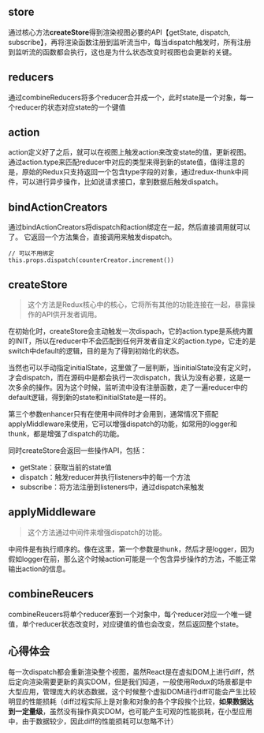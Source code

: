 ## store

通过核心方法**createStore**得到渲染视图必要的API【getState, dispatch, subscribe】，再将渲染函数注册到监听流当中，每当dispatch触发时，所有注册到监听流的函数都会执行，这也是为什么状态改变时视图也会更新的关键。

## reducers

通过combineReducers将多个reducer合并成一个，此时state是一个对象，每一个reducer的状态对应state的一个键值

## action

action定义好了之后，就可以在视图上触发action来改变state的值，更新视图。通过action.type来匹配reducer中对应的类型来得到新的state值，值得注意的是，原始的Redux只支持返回一个包含type字段的对象，通过redux-thunk中间件，可以进行异步操作，比如说请求接口，拿到数据后触发dispatch。


## bindActionCreators

通过bindActionCreators将dispatch和action绑定在一起，然后直接调用就可以了。 它返回一个方法集合，直接调用来触发dispatch。

```
// 可以不用绑定
this.props.dispatch(counterCreator.increment())
```

## createStore

> 这个方法是Redux核心中的核心，它将所有其他的功能连接在一起，暴露操作的API供开发者调用。

在初始化时，createStore会主动触发一次dispach，它的action.type是系统内置的INIT，所以在reducer中不会匹配到任何开发者自定义的action.type，它走的是switch中default的逻辑，目的是为了得到初始化的状态。

当然也可以手动指定initialState，这里做了一层判断，当initialState没有定义时，才会dispatch，而在源码中是都会执行一次dispatch，我认为没有必要，这是一次多余的操作。因为这个时候，监听流中没有注册函数，走了一遍reducer中的default逻辑，得到新的state和initialState是一样的。

第三个参数enhancer只有在使用中间件时才会用到，通常情况下搭配applyMiddleware来使用，它可以增强dispatch的功能，如常用的logger和thunk，都是增强了dispatch的功能。

同时createStore会返回一些操作API，包括：

- getState：获取当前的state值
- dispatch：触发reducer并执行listeners中的每一个方法
- subscribe：将方法注册到listeners中，通过dispatch来触发


## applyMiddleware

> 这个方法通过中间件来增强dispatch的功能。

中间件是有执行顺序的。像在这里，第一个参数是thunk，然后才是logger，因为假如logger在前，那么这个时候action可能是一个包含异步操作的方法，不能正常输出action的信息。

## combineReucers

combineReucers将单个reducer塞到一个对象中，每个reducer对应一个唯一键值，单个reducer状态改变时，对应键值的值也会改变，然后返回整个state。


## 心得体会

每一次dispatch都会重新渲染整个视图，虽然React是在虚拟DOM上进行diff，然后定向渲染需要更新的真实DOM，但是我们知道，一般使用Redux的场景都是中大型应用，管理庞大的状态数据，这个时候整个虚拟DOM进行diff可能会产生比较明显的性能损耗（diff过程实际上是对象和对象的各个字段挨个比较，**如果数据达到一定量级**，虽然没有操作真实DOM，也可能产生可观的性能损耗，在小型应用中，由于数据较少，因此diff的性能损耗可以忽略不计）
